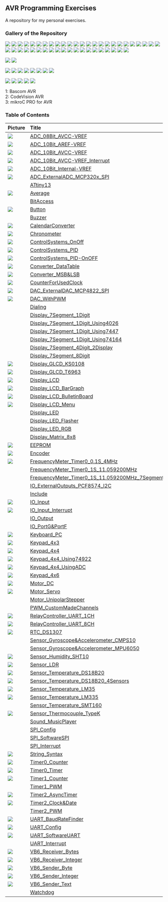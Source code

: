 ## AVR Programming Exercises
A repository for my personal exercises.

### Gallery of the Repository
![](ADC_08Bit_AVCC-VREF/Simulate/Album.png)
![](ADC_10Bit_AVCC-VREF/Simulate/Album.png)
![](ADC_10Bit_Internal-VREF/Simulate/Album.png)
![](Display_LCD/Simulate/Album.png)
![](String_Syntax/Simulate/Album.png)
![](EEPROM/Simulate/Album.png)
![](IO_Input/Simulate/Album.png)
![](IO_Input_Interrupt/Simulate/Album.png)
![](Keypad_4x3/Simulate/Album.png)
![](Keypad_4x4/Simulate/Album.png)
![](Keypad_4x4_Using74922/Simulate/Album.png)
![](Keypad_4x6/Simulate/Album.png)
![](Timer0_Timer/Simulate/Album.png)
![](Timer2_AsyncTimer/Simulate/Album.png)
![](Timer2_Clock&Date/Simulate/Album.png)
![](Timer0_Counter/Simulate/Album.png)
![](Timer1_Counter/Simulate/Album.png)
![](Button/Simulate/Album.png)
![](Converter_MSB&LSB/Simulate/Album.png)
![](Keyboard_PC/Hardware/Album.png)
![](Keypad_4x4_UsingADC/Simulate/Album.png)
![](DAC_WithPWM/Simulate/Album.png)
![](Sensor_LDR/Simulate/Album.png)
![](Display_LCD_BarGraph/Simulate/Album.png)
![](Encoder/Simulate/Album.png)
![](ADC_10Bit_AREF-VREF/Simulate/Album.png)
![](Sensor_Temperature_LM35/Simulate/Album.png)
![](Sensor_Temperature_LM335/Simulate/Album.png)
![](ADC_ExternalADC_MCP320x_SPI/Simulate/Album.png)
![](DAC_ExternalDAC_MCP4822_SPI/Simulate/Album.png)
![](Sensor_Temperature_DS18B20/Simulate/Album.png)
![](Sensor_Temperature_DS18B20_4Sensors/Simulate/Album.png)
![](Sensor_Thermocouple_TypeK/Simulate/Album.png)
![](Motor_DC/Simulate/Album.png)
![](Display_LCD_BulletinBoard/Simulate/Album.png)
![](Sensor_Humidity_SHT10/Simulate/Album.png)
![](Chronometer/Simulate/Album.png)
![](Average/Simulate/Album.png)
![](FrequencyMeter_Timer0_0.1S_4MHz/Simulate/Album.png)
![](ControlSystems_OnOff/Simulate/Album.png)
![](ControlSystems_PID/Simulate/Album.png)
![](ControlSystems_PID-OnOFF/Simulate/Album.png)
![](Display_LCD_Menu/Simulate/Album.png)
![](RTC_DS1307/Simulate/Album.png)
![](CalendarConverter/Simulate/Album.png)

![](Display_GLCD_KS0108/Simulate/Album.png)
![](Display_GLCD_T6963/Simulate/Album.png)

![](Converter_DataTable/Simulate/Album.png)
![](UART_Config/Simulate/Album.png)
![](UART_SoftwareUART/Simulate/Album.png)
![](Motor_Servo/Simulate/Album.png)
![](UART_BaudRateFinder/Simulate/Album.png)
![](RelayController_UART_1CH/Simulate/Album.png)
![](RelayController_UART_8CH/Simulate/Album.png)
![](CounterForUsedClock/Simulate/Album.png)

![](VB6_Receiver_Bytes/Code_VB6/Album.jpg) 
![](VB6_Receiver_Integer/Code_VB6/Album.jpg) 
![](VB6_Sender_Integer/Code_VB6/Album.jpg) 
![](VB6_Sender_Byte/Code_VB6/Album.jpg) 
![](VB6_Sender_Text/Code_VB6/Album.jpg) 

1: Bascom AVR  
2: CodeVision AVR  
3: mikroC PRO for AVR 

### Table of Contents
|Picture|Title|1|2|3|
|:------|:----|:----:|:--------:|:----:|
|![](ADC_08Bit_AVCC-VREF/Simulate/Album.png)|[ADC_08Bit_AVCC-VREF](ADC_08Bit_AVCC-VREF)|-|Y|-|
|![](ADC_10Bit_AREF-VREF/Simulate/Album.png)|[ADC_10Bit_AREF-VREF](ADC_10Bit_AREF-VREF)|Y|Y|-|
|![](ADC_10Bit_AVCC-VREF/Simulate/Album.png)|[ADC_10Bit_AVCC-VREF](ADC_10Bit_AVCC-VREF)|Y|Y|-|
|![](ADC_10Bit_AVCC-VREF_Interrupt/Simulate/Album.png)|[ADC_10Bit_AVCC-VREF_Interrupt](ADC_10Bit_AVCC-VREF_Interrupt)|Y|-|-|
|![](ADC_10Bit_Internal-VREF/Simulate/Album.png)|[ADC_10Bit_Internal-VREF](ADC_10Bit_Internal-VREF)|Y|Y|-|
|![](ADC_ExternalADC_MCP320x_SPI/Simulate/Album.png)|[ADC_ExternalADC_MCP320x_SPI](ADC_ExternalADC_MCP320x_SPI)|-|Y|-|
|![]()|[ATtiny13](ATtiny13)|Y|-|-|
|![](Average/Simulate/Album.png)|[Average](Average)|-|Y|-|
|![]()|[BitAccess](BitAccess)|Y|Y|-|
|![](Button/Simulate/Album.png)|[Button](Button)|Y|Y|Y|
|![]()|[Buzzer](Buzzer)|Y|Y|Y|
|![](CalendarConverter/Simulate/Album.png)|[CalendarConverter](CalendarConverter)|-|Y|-|
|![](Chronometer/Simulate/Album.png)|[Chronometer](Chronometer)|Y|-|-|
|![](ControlSystems_OnOff/Simulate/Album.png)|[ControlSystems_OnOff](ControlSystems_OnOff)|-|Y|-|
|![](ControlSystems_PID/Simulate/Album.png)|[ControlSystems_PID](ControlSystems_PID)|-|Y|-|
|![](ControlSystems_PID-OnOFF/Simulate/Album.png)|[ControlSystems_PID-OnOFF](ControlSystems_PID-OnOFF)|-|Y|-|
|![](Converter_DataTable/Simulate/Album.png)|[Converter_DataTable](Converter_DataTable)|Y|-|-|
|![](Converter_MSB&LSB/Simulate/Album.png)|[Converter_MSB&LSB](Converter_MSB&LSB)|Y|Y|-|
|![](CounterForUsedClock/Simulate/Album.png)|[CounterForUsedClock](CounterForUsedClock)|-|Y|-|
|![](DAC_ExternalDAC_MCP4822_SPI/Simulate/Album.png)|[DAC_ExternalDAC_MCP4822_SPI](DAC_ExternalDAC_MCP4822_SPI)|-|Y|-|
|![](DAC_WithPWM/Simulate/Album.png)|[DAC_WithPWM](DAC_WithPWM)|-|Y|-|
|![]()|[Dialing](Dialing)|Y|-|-|
|![]()|[Display_7Segment_1Digit](Display_7Segment_1Digit)|Y|Y|-|
|![]()|[Display_7Segment_1Digit_Using4026](Display_7Segment_1Digit_Using4026)|Y|Y|-|
|![]()|[Display_7Segment_1Digit_Using7447](Display_7Segment_1Digit_Using7447)|Y|Y|-|
|![]()|[Display_7Segment_1Digit_Using74164](Display_7Segment_1Digit_Using74164)|Y|Y|-|
|![]()|[Display_7Segment_4Digit_2Display](Display_7Segment_4Digit_2Display)|-|Y|-|
|![]()|[Display_7Segment_8Digit](Display_7Segment_8Digit)|Y|Y|-|
|![](Display_GLCD_KS0108/Simulate/Album.png)|[Display_GLCD_KS0108](Display_GLCD_KS0108)|-|Y|-|
|![](Display_GLCD_T6963/Simulate/Album.png)|[Display_GLCD_T6963](Display_GLCD_T6963)|Y|-|-|
|![](Display_LCD/Simulate/Album.png)|[Display_LCD](Display_LCD)|Y|Y|Y|
|![](Display_LCD_BarGraph/Simulate/Album.png)|[Display_LCD_BarGraph](Display_LCD_BarGraph)|Y|Y|-|
|![](Display_LCD_BulletinBoard/Simulate/Album.png)|[Display_LCD_BulletinBoard](Display_LCD_BulletinBoard)|Y|-|-|
|![](Display_LCD_Menu/Simulate/Album.png)|[Display_LCD_Menu](Display_LCD_Menu)|-|Y|-|
|![]()|[Display_LED](Display_LED)|Y|Y|-|
|![]()|[Display_LED_Flasher](Display_LED_Flasher)|Y|Y|-|
|![]()|[Display_LED_RGB](Display_LED_RGB)|Y|-|-|
|![]()|[Display_Matrix_8x8](Display_Matrix_8x8)|Y|-|-|
|![](EEPROM/Simulate/Album.png)|[EEPROM](EEPROM)|Y|Y|-|
|![](Encoder/Simulate/Album.png)|[Encoder](Encoder)|Y|Y|-|
|![](FrequencyMeter_Timer0_0.1S_4MHz/Simulate/Album.png)|[FrequencyMeter_Timer0_0.1S_4MHz](FrequencyMeter_Timer0_0.1S_4MHz)|-|Y|-|
|![]()|[FrequencyMeter_Timer0_1S_11.059200MHz](FrequencyMeter_Timer0_1S_11.059200MHz)|Y|-|-|
|![]()|[FrequencyMeter_Timer0_1S_11.059200MHz_7Segment](FrequencyMeter_Timer0_1S_11.059200MHz_7Segment)|Y|-|-|
|![]()|[IO_ExternalOutputs_PCF8574_I2C](IO_ExternalOutputs_PCF8574_I2C)|Y|-|-|
|![]()|[Include](Include)|Y|Y|-|
|![](IO_Input/Simulate/Album.png)|[IO_Input](IO_Input)|Y|-|-|
|![](IO_Input_Interrupt/Simulate/Album.png)|[IO_Input_Interrupt](IO_Input_Interrupt)|Y|-|-|
|![]()|[IO_Output](IO_Output)|Y|Y|-|
|![]()|[IO_PortG&PortF](IO_PortG&PortF)|-|Y|-|
|![](Keyboard_PC/Hardware/Album.png)|[Keyboard_PC](Keyboard_PC)|Y|-|-|
|![](Keypad_4x3/Simulate/Album.png)|[Keypad_4x3](Keypad_4x3)|Y|Y|-|
|![](Keypad_4x4/Simulate/Album.png)|[Keypad_4x4](Keypad_4x4)|Y|Y|-|
|![](Keypad_4x4_Using74922/Simulate/Album.png)|[Keypad_4x4_Using74922](Keypad_4x4_Using74922)|Y|-|-|
|![](Keypad_4x4_UsingADC/Simulate/Album.png)|[Keypad_4x4_UsingADC](Keypad_4x4_UsingADC)|Y|-|-|
|![](Keypad_4x6/Simulate/Album.png)|[Keypad_4x6](Keypad_4x6)|Y|-|-|
|![](Motor_DC/Simulate/Album.png)|[Motor_DC](Motor_DC)|Y|-|-|
|![](Motor_Servo/Simulate/Album.png)|[Motor_Servo](Motor_Servo)|Y|-|-|
|![]()|[Motor_UnipolarStepper](Motor_UnipolarStepper)|Y|-|-|
|![]()|[PWM_CustomMadeChannels](PWM_CustomMadeChannels)|Y|-|-|
|![](RelayController_UART_1CH/Simulate/Album.png)|[RelayController_UART_1CH](RelayController_UART_1CH)|Y|-|-|
|![](RelayController_UART_8CH/Simulate/Album.png)|[RelayController_UART_8CH](RelayController_UART_8CH)|Y|-|-|
|![](RTC_DS1307/Simulate/Album.png)|[RTC_DS1307](RTC_DS1307)|-|Y|-|
|![]()|[Sensor_Gyroscope&Accelerometer_CMPS10](Sensor_Gyroscope&Accelerometer_CMPS10)|Y|Y|-|
|![]()|[Sensor_Gyroscope&Accelerometer_MPU6050](Sensor_Gyroscope&Accelerometer_MPU6050)|Y|-|-|
|![](Sensor_Humidity_SHT10/Simulate/Album.png)|[Sensor_Humidity_SHT10](Sensor_Humidity_SHT10)|Y|Y|-|
|![](Sensor_LDR/Simulate/Album.png)|[Sensor_LDR](Sensor_LDR)|Y|Y|-|
|![](Sensor_Temperature_DS18B20/Simulate/Album.png)|[Sensor_Temperature_DS18B20](Sensor_Temperature_DS18B20)|Y|Y|-|
|![](Sensor_Temperature_DS18B20_4Sensors/Simulate/Album.png)|[Sensor_Temperature_DS18B20_4Sensors](Sensor_Temperature_DS18B20_4Sensors)|Y|Y|-|
|![](Sensor_Temperature_LM35/Simulate/Album.png)|[Sensor_Temperature_LM35](Sensor_Temperature_LM35)|Y|Y|-|
|![](Sensor_Temperature_LM335/Simulate/Album.png)|[Sensor_Temperature_LM335](Sensor_Temperature_LM335)|Y|Y|-|
|![]()|[Sensor_Temperature_SMT160](Sensor_Temperature_SMT160)|Y|-|-|
|![](Sensor_Thermocouple_TypeK/Simulate/Album.png)|[Sensor_Thermocouple_TypeK](Sensor_Thermocouple_TypeK)|-|Y|-|
|![]()|[Sound_MusicPlayer](Sound_MusicPlayer)|Y|-|-|
|![]()|[SPI_Config](SPI_Config)|Y|Y|-|
|![]()|[SPI_SoftwareSPI](SPI_SoftwareSPI)|Y|-|-|
|![]()|[SPI_Interrupt](SPI_Interrupt)|Y|Y|-|
|![](String_Syntax/Simulate/Album.png)|[String_Syntax](String_Syntax)|Y|Y|-|
|![](Timer0_Counter/Simulate/Album.png)|[Timer0_Counter](Timer0_Counter)|Y|-|-|
|![](Timer0_Timer/Simulate/Album.png)|[Timer0_Timer](Timer0_Timer)|Y|-|-|
|![](Timer1_Counter/Simulate/Album.png)|[Timer1_Counter](Timer1_Counter)|Y|-|-|
|![]()|[Timer1_PWM](Timer1_PWM)|Y|Y|-|
|![](Timer2_AsyncTimer/Simulate/Album.png)|[Timer2_AsyncTimer](Timer2_AsyncTimer)|Y|Y|-|
|![](Timer2_Clock&Date/Simulate/Album.png)|[Timer2_Clock&Date](Timer2_Clock&Date)|Y|Y|-|
|![]()|[Timer2_PWM](Timer2_PWM)|-|Y|-|
|![](UART_BaudRateFinder/Simulate/Album.png)|[UART_BaudRateFinder](UART_BaudRateFinder)|Y|-|-|
|![](UART_Config/Simulate/Album.png)|[UART_Config](UART_Config)|Y|Y|-|
|![](UART_SoftwareUART/Simulate/Album.png)|[UART_SoftwareUART](UART_SoftwareUART)|Y|Y|-|
|![]()|[UART_Interrupt](UART_Interrupt)|Y|Y|-|
|![](VB6_Receiver_Bytes/Code_VB6/Album.jpg)|[VB6_Receiver_Bytes](VB6_Receiver_Bytes)|Y|Y|-|
|![](VB6_Receiver_Integer/Code_VB6/Album.jpg)|[VB6_Receiver_Integer](VB6_Receiver_Integer)|Y|Y|-|
|![](VB6_Sender_Byte/Code_VB6/Album.jpg)|[VB6_Sender_Byte](VB6_Sender_Byte)|Y|-|-|
|![](VB6_Sender_Integer/Code_VB6/Album.jpg) |[VB6_Sender_Integer](VB6_Sender_Integer)|Y|-|-|
|![](VB6_Sender_Text/Code_VB6/Album.jpg) |[VB6_Sender_Text](VB6_Sender_Text)|Y|-|-|
|![]()|[Watchdog](Watchdog)|-|Y|-|



